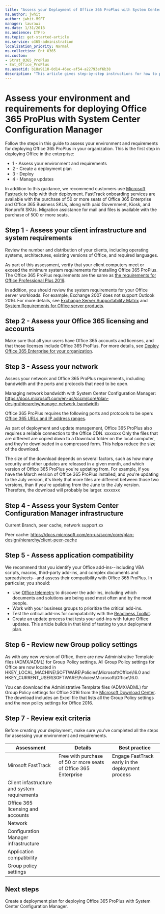 ```yaml
---
title: "Assess your Deployment of Office 365 ProPlus with System Center Configuration Manager"
ms.author: jwhit
author: jwhit-MSFT
manager: laurawi
ms.date: 1/31/2018
ms.audience: ITPro
ms.topic: get-started-article
ms.service: o365-administration
localization_priority: Normal
ms.collection: Ent_O365
ms.custom:
- Strat_O365_ProPlus
- Ent_Office_ProPlus
ms.assetid: b18a9110-0d14-46ec-af54-a22793ef6b38
description: "This article gives step-by-step instructions for how to plan your deployment of Office 365 ProPlus with System Center Configuration Manager. The article is intended for administrators in enterprise environments working with hundreds or thousands of computers."
---
```


# Assess your environment and requirements for deploying Office 365 ProPlus with System Center Configuration Manager

Follow the steps in this guide to assess your environment and requirements for deploying Office 365 ProPlus in your organization. This is the first step in deploying Office in the enterprise:

 - 1 - Assess your environment and requirements 
 - 2 - Create a deployment plan
 - 3 - Deploy 
 - 4 - Manage updates
  
In addition to this guidance, we recommend customers use [Microsoft Fastrack](https://fasttrack.microsoft.com/office) to help with their deployment. FastTrack onboarding services are available with the purchase of 50 or more seats of Office 365 Enterprise and Office 365 Business SKUs, along with paid Government, Kiosk, and Nonprofit SKUs. Migration assistance for mail and files is available with the purchase of 500 or more seats.

## Step 1 - Assess your client infrastructure and system requirements

Review the number and distribution of your clients, including operating systems, architectures, existing versions of Office, and required languages.

As part of this assessment, verify that your client computers meet or exceed the minimum system requirements for installing Office 365 ProPlus. The Office 365 ProPlus requirements are the same as [the requirements for Office Professional Plus 2016](https://products.office.com/en-us/office-system-requirements#Office2016-suites-section).

In addition, you should review the system requirements for your Office server workloads. For example, Exchange 2007 does not support Outlook 2016. For more details, see [Exchange Server Supportability Matrix](https://technet.microsoft.com/library/ff728623(v=exchg.150).aspx) and [System Requirements for Office server products](https://products.office.com/en-US/office-system-requirements).

## Step 2 - Assess your Office 365 licensing and accounts

Make sure that all your users have Office 365 accounts and licenses, and that those licenses include Office 365 ProPlus. For more details, see [Deploy Office 365 Enterprise for your organization](https://support.office.com/en-us/article/Deploy-Office-365-Enterprise-for-your-organization-ee73dafb-be54-492e-bcfd-0fbfb5f65e94?ui=en-US&rs=en-US&ad=US).

## Step 3 - Assess your network

Assess your network and Office 365 ProPlus requirements, including bandwidth and the ports and protocols that need to be open.

Managing network bandwidth with System Center Configuration Manager: https://docs.microsoft.com/en-us/sccm/core/plan-design/hierarchy/manage-network-bandwidth

Office 365 ProPlus requires the following ports and protocols to be open: [Office 365 URLs and IP address ranges](https://support.office.com/en-us/article/Office-365-URLs-and-IP-address-ranges-8548a211-3fe7-47cb-abb1-355ea5aa88a2?ui=en-US&rs=en-US&ad=US).

As part of deployment and update management, Office 365 ProPlus also requires a reliable connection to the Office CDN.
xxxxxxx
Only the files that are different are copied down to a Download folder on the local computer, and they're downloaded in a compressed form. This helps reduce the size of the download.

The size of the download depends on several factors, such as how many security and other updates are released in a given month, and which version of Office 365 ProPlus you're updating from. For example, if you have the March version of Office 365 ProPlus installed, and you're updating to the July version, it's likely that more files are different between those two versions, than if you're updating from the June to the July version. Therefore, the download will probably be larger.
xxxxxxx

## Step 4 - Assess your System Center Configuration Manager infrastructure

Current Branch, peer cache, network support.xx

Peer cache: https://docs.microsoft.com/en-us/sccm/core/plan-design/hierarchy/client-peer-cache

## Step 5 - Assess application compatibility

We recommend that you identify your Office add-ins--including VBA scripts, macros, third-party add-ins, and complex documents and spreadsheets--and assess their compatibility with Office 365 ProPlus. In particular, you should:

- Use [Office telemetry](https://technet.microsoft.com/EN-US/library/ff394407(v=office.16).aspx) to discover the add-ins, including which documents and solutions are being used most often and by the most people.
- Work with your business groups to prioritize the critical add-ins.
- Test the critical add-ins for compatability with the [Readiness Toolkit](use-the-readiness-toolkit-to-assess-application-compatibility-for-office-365-pro.md). 
- Create an update process that tests your add-ins with future Office updates. This article builds in that kind of testing to your deployment plan. 

## Step 6 - Review new Group policy settings

As with any new version of Office, there are new Administrative Template files (ADMX/ADML) for Group Policy settings. All Group Policy settings for Office are now located in HKEY_LOCAL_MACHINE\SOFTWARE\Policies\Microsoft\Office\16.0 and HKEY_CURRENT_USER\SOFTWARE\Policies\Microsoft\Office\16.0.

You can download the Administrative Template files (ADMX/ADML) for Group Policy settings for Office 2016 from the [Microsoft Download Center](https://www.microsoft.com/en-us/download/details.aspx?id=49030). The download includes an Excel file that lists all the Group Policy settings and the new policy settings for Office 2016.

## Step 7 - Review exit criteria

Before creating your deployment, make sure you've completed all the steps for assessing your environment and requirements.

|Assessment                                        |Details                                 |Best practice                           |
|--------------------------------------------------|----------------------------------------|----------------------------------------|
|Mirosoft FastTrack                                |Free with purchase of 50 or more seats of Office 365 Enterprise|Engage FastTrack early in the deployment process|
|Client infastructure and system requirements      |||
|Office 365 licensing and accounts                 |||
|Network                                           |||
|Configuration Manager infrastructure              |||
|Application compatibility                         |||
|Group policy settings                             |||

## Next steps

Create a deployment plan for deploying Office 365 ProPlus with System Center Configuration Manager.


